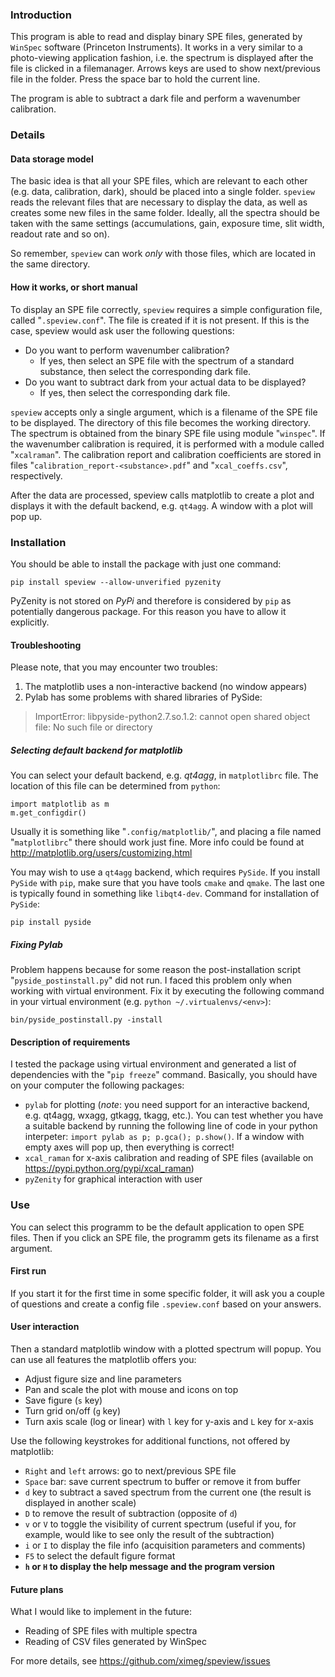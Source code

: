 ### Introduction

This program is able to read and display binary SPE files,
generated by `WinSpec` software (Princeton Instruments).
It works in a very similar to a photo-viewing application
fashion, i.e. the spectrum is displayed after the
file is clicked in a filemanager. Arrows keys are used to
show next/previous file in the folder. Press the space bar
to hold the current line.

The program is able to subtract a dark file and perform
a wavenumber calibration.

### Details

#### Data storage model
The basic idea is that all your SPE files, which are relevant
to each other (e.g. data, calibration, dark), should be
placed into a single folder. `speview` reads the relevant
files that are necessary to display the data, as well as
creates some new files in the same folder. Ideally, all the
spectra should be taken with the same settings (accumulations,
gain, exposure time, slit width, readout rate and so on).

So remember, `speview` can work _only_ with those files, which
are located in the same directory.

#### How it works, or short manual
To display an SPE file correctly, `speview` requires a simple
configuration file, called "`.speview.conf`". The file
is created if it is not present. If this is the case,
speview would ask user the following questions:
* Do you want to perform wavenumber calibration?
  - If yes, then select an SPE file with the spectrum of a
    standard substance, then select the corresponding dark file.
* Do you want to subtract dark from your actual data
  to be displayed?
  - If yes, then select the corresponding dark file.

`speview` accepts only a single argument, which is a filename
of the SPE file to be displayed. The directory of this file
becomes the working directory. The spectrum is obtained from
the binary SPE file using module "`winspec`". If the wavenumber
calibration is required, it is performed with a module called
"`xcalraman`". The calibration report and calibration
coefficients are stored in files "`calibration_report-<substance>.pdf`"
and "`xcal_coeffs.csv`", respectively.

After the data are processed, speview calls matplotlib to
create a plot and displays it with the default backend, e.g.
`qt4agg`. A window with a plot will pop up.

### Installation
You should be able to install the package with just one command:
```
pip install speview --allow-unverified pyzenity
```
PyZenity is not stored on _PyPi_ and therefore is considered by `pip` as
potentially dangerous package. For this reason you have to allow it explicitly.

#### Troubleshooting
Please note, that you may encounter two troubles:
 1. The matplotlib uses a non-interactive backend (no window appears)
 2. Pylab has some problems with shared libraries of PySide:

>  ImportError: libpyside-python2.7.so.1.2: cannot open
>  shared object file: No such file or directory

##### Selecting default backend for matplotlib
You can select your default backend, e.g. _qt4agg_, in `matplotlibrc` file.
The location of this file can be determined from `python`:
```
import matplotlib as m
m.get_configdir()
```
Usually it is something like "`.config/matplotlib/`", and placing a file named
"`matplotlibrc`" there should work just fine. More info could be found at
http://matplotlib.org/users/customizing.html

You may wish to use a `qt4agg` backend, which requires `PySide`. If you install
`PySide` with `pip`, make sure that you have tools `cmake` and `qmake`. The last
one is typically found in something like `libqt4-dev`. Command for installation
of `PySide`:
```
pip install pyside
```

##### Fixing Pylab
Problem happens because for some reason the post-installation script
"`pyside_postinstall.py`" did not run. I faced this problem only
when working with virtual environment. Fix it by executing the following
command in your virtual environment (e.g. `python ~/.virtualenvs/<env>`):
```
bin/pyside_postinstall.py -install
```

#### Description of requirements
I tested the package using virtual environment and generated a list of
dependencies with the "`pip freeze`" command.
Basically, you should have on your computer the following packages:
 * `pylab` for plotting (_note_: you need support for an interactive backend,
    e.g. qt4agg, wxagg, gtkagg, tkagg, etc.). You can test whether you have a
    suitable backend by running the following line of code in your python
    interpeter: `import pylab as p; p.gca(); p.show()`.
    If a window with empty axes will pop up, then everything is correct!
 * `xcal_raman` for x-axis calibration and reading of SPE files
    (available on https://pypi.python.org/pypi/xcal_raman)
 * `pyZenity` for graphical interaction with user

### Use
You can select this programm to be the default application to open SPE files.
Then if you click an SPE file, the programm gets its filename as a first
argument.

#### First run
If you start it for the first time in some specific folder, it will ask you a
couple of questions and create a config file `.speview.conf` based on your
answers.

#### User interaction
Then a standard matplotlib window with a plotted spectrum will popup. You can
use all features the matplotlib offers you:
  * Adjust figure size and line parameters
  * Pan and scale the plot with mouse and icons on top
  * Save figure (`s` key)
  * Turn grid on/off (`g` key)
  * Turn axis scale (log or linear) with `l` key for y-axis and `L` key for
    x-axis

Use the following keystrokes for additional functions, not offered by
matplotlib:
  * `Right` and `left` arrows: go to next/previous SPE file
  * `Space` bar: save current spectrum to buffer or remove it from buffer
  * `d` key to subtract a saved spectrum from the current one (the result is
     displayed in another scale)
  * `D` to remove the result of subtraction (opposite of `d`)
  * `v` or `V` to toggle the visibility of current spectrum (useful if you,
    for example, would like to see only the result of the subtraction)
  * `i` or `I`  to display the file info (acquisition parameters and comments)
  * `F5` to select the default figure format
  * **`h` or `H` to display the help message and the program version**

#### Future plans
What I would like to implement in the future:
 * Reading of SPE files with multiple spectra
 * Reading of CSV files generated by WinSpec

For more details, see https://github.com/ximeg/speview/issues
